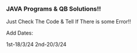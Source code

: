 ### JAVA Programs & QB Solutions!!

Just Check The Code & Tell If There is some Error!!

Add Dates:

1st-18/3/24
2nd-20/3/24  

